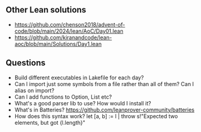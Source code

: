 ## Other Lean solutions
* https://github.com/chenson2018/advent-of-code/blob/main/2024/lean/AoC/Day01.lean
* https://github.com/kiranandcode/lean-aoc/blob/main/Solutions/Day1.lean

## Questions
* Build different executables in Lakefile for each day?
* Can I import just some symbols from a file rather than all of them? Can I alias on import?
* Can I add functions to Option, List etc?
* What's a good parser lib to use? How would I install it?
* What's in Batteries? https://github.com/leanprover-community/batteries
* How does this syntax work?
    let [a, b] := l | throw s!"Expected two elements, but got {l.length}"

